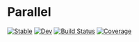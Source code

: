 # Parallel

[![Stable](https://img.shields.io/badge/docs-stable-blue.svg)](https://wsmoses.github.io/Parallel.jl/stable)
[![Dev](https://img.shields.io/badge/docs-dev-blue.svg)](https://wsmoses.github.io/Parallel.jl/dev)
[![Build Status](https://github.com/wsmoses/Parallel.jl/actions/workflows/CI.yml/badge.svg?branch=main)](https://github.com/wsmoses/Parallel.jl/actions/workflows/CI.yml?query=branch%3Amain)
[![Coverage](https://codecov.io/gh/wsmoses/Parallel.jl/branch/main/graph/badge.svg)](https://codecov.io/gh/wsmoses/Parallel.jl)
